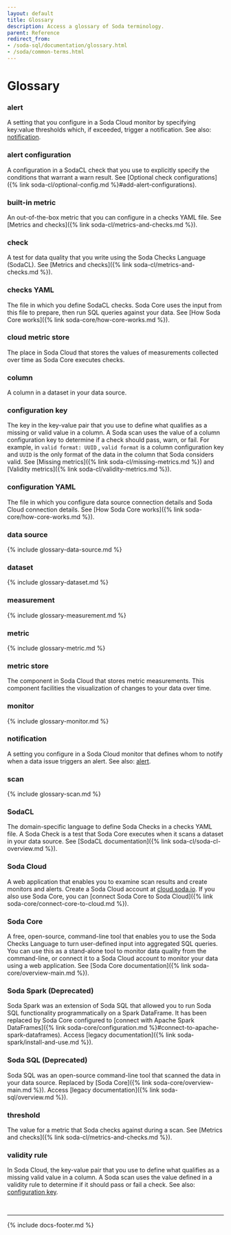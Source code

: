 ```yaml
---
layout: default
title: Glossary
description: Access a glossary of Soda terminology. 
parent: Reference
redirect_from: 
- /soda-sql/documentation/glossary.html
- /soda/common-terms.html
---
```


# Glossary
<!--This glossary contains Soda-specific terms only. Do not define industry terminology such as "SQL" or "query".-->

### alert
A setting that you configure in a Soda Cloud monitor by specifying key:value thresholds which, if exceeded, trigger a notification. See also: [notification](#notification).

### alert configuration 
A configuration in a SodaCL check that you use to explicitly specify the conditions that warrant a warn result. See [Optional check configurations]({% link soda-cl/optional-config.md %}#add-alert-configurations).

### built-in metric
An out-of-the-box metric that you can configure in a checks YAML file. See [Metrics and checks]({% link soda-cl/metrics-and-checks.md %}).

### check 
A test for data quality that you write using the Soda Checks Language (SodaCL). See [Metrics and checks]({% link soda-cl/metrics-and-checks.md %}).

### checks YAML 
The file in which you define SodaCL checks. Soda Core uses the input from this file to prepare, then run SQL queries against your data. See [How Soda Core works]({% link soda-core/how-core-works.md %}).

### cloud metric store
The place in Soda Cloud that stores the values of measurements collected over time as Soda Core executes checks.  

### column
A column in a dataset in your data source.

### configuration key
The key in the key-value pair that you use to define what qualifies as a missing or valid value in a column. A Soda scan uses the value of a column configuration key to determine if a check should pass, warn, or fail. For example, in `valid format: UUID` , `valid format` is a column configuration key and `UUID` is the only format of the data in the column that Soda considers valid. See [Missing metrics]({% link soda-cl/missing-metrics.md %}) and [Validity metrics]({% link soda-cl/validity-metrics.md %}).

### configuration YAML 
The file in which you configure data source connection details and Soda Cloud connection details. See [How Soda Core works]({% link soda-core/how-core-works.md %}).

### data source
{% include glossary-data-source.md %}

### dataset
{% include glossary-dataset.md %}

### measurement
{% include glossary-measurement.md %}

### metric
{% include glossary-metric.md %}

### metric store
The component in Soda Cloud that stores metric measurements. This component facilities the visualization of changes to your data over time.

### monitor
{% include glossary-monitor.md %}

### notification
A setting you configure in a Soda Cloud monitor that defines whom to notify when a data issue triggers an alert. See also: [alert](#alert).

### scan
{% include glossary-scan.md %}

### SodaCL 
The domain-specific language to define Soda Checks in a checks YAML file. A Soda Check is a test that Soda Core executes when it scans a dataset in your data source. See [SodaCL documentation]({% link soda-cl/soda-cl-overview.md %}).

### Soda Cloud
A web application that enables you to examine scan results and create monitors and alerts. Create a Soda Cloud account at [cloud.soda.io](https://cloud.soda.io/signup). If you also use Soda Core, you can [connect Soda Core to Soda Cloud]({% link soda-core/connect-core-to-cloud.md %}).

### Soda Core 
A free, open-source, command-line tool that enables you to use the Soda Checks Language to turn user-defined input into aggregated SQL queries. You can use this as a stand-alone tool to monitor data quality from the command-line, or connect it to a Soda Cloud account to monitor your data using a web application. See [Soda Core documentation]({% link soda-core/overview-main.md %}).

### Soda Spark (Deprecated)
Soda Spark was an extension of Soda SQL that allowed you to run Soda SQL functionality programmatically on a Spark DataFrame. It has been replaced by Soda Core configured to [connect with Apache Spark DataFrames]({% link soda-core/configuration.md %}#connect-to-apache-spark-dataframes). Access [legacy documentation]({% link soda-spark/install-and-use.md %}).

### Soda SQL (Deprecated)
Soda SQL was an open-source command-line tool that scanned the data in your data source. Replaced by [Soda Core]({% link soda-core/overview-main.md %}). Access [legacy documentation]({% link soda-sql/overview.md %}).

### threshold 
The value for a metric that Soda checks against during a scan. See [Metrics and checks]({% link soda-cl/metrics-and-checks.md %}).

### validity rule
In Soda Cloud, the key-value pair that you use to define what qualifies as a missing valid value in a column. A Soda scan uses the value defined in a validity rule to determine if it should pass or fail a check. See also: [configuration key](#configuration-key).

<br />

---
{% include docs-footer.md %}